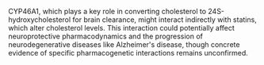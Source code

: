 CYP46A1, which plays a key role in converting cholesterol to 24S-hydroxycholesterol for brain clearance, might interact indirectly with statins, which alter cholesterol levels. This interaction could potentially affect neuroprotective pharmacodynamics and the progression of neurodegenerative diseases like Alzheimer's disease, though concrete evidence of specific pharmacogenetic interactions remains unconfirmed.